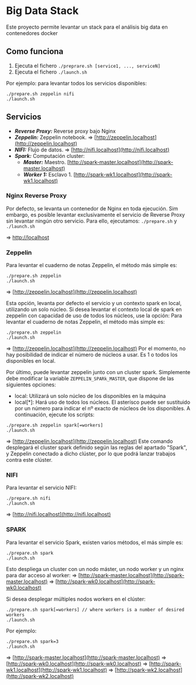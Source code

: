 # Big Data Stack

Este proyecto permite levantar un stack para el análisis big data en contenedores docker

## Como funciona

1. Ejecuta el fichero ```./preprare.sh [service1, ..., serviceN]```
2. Ejecuta el fichero ```./launch.sh```

Por ejemplo: para levantar todos los servicios disponibles:
```
./prepare.sh zeppelin nifi
./launch.sh
```

## Servicios

- __*Reverse Proxy:*__ Reverse proxy bajo Nginx
- __*Zeppelin:*__ Zeppelin notebook. => [http://zeppelin.localhost](http://zeppelin.localhost)
- __*NIFI:*__ Flujo de datos. => [http://nifi.localhost](http://nifi.localhost)
- __*Spark:*__ Computación cluster:
  - __*Master:*__ Maestro. [http://spark-master.localhost](http://spark-master.localhost)
  - __*Worker 1:*__ Esclavo 1. [http://spark-wk1.localhost](http://spark-wk1.localhost)

### Nginx Reverse Proxy

Por defecto, se levanta un contenedor de Nginx en toda ejecución. Sim embargo, es posible levantar exclusivamente el servicio de Reverse Proxy sin levantar ningún otro servicio. 
Para ello, ejecutamos: ```./prepare.sh``` y ```./launch.sh```

=> [http://localhost](http://localhost)

### Zeppelin

Para levantar el cuaderno de notas Zeppelin, el método más simple es:
```
./prepare.sh zeppelin
./launch.sh
```
=> [http://zeppelin.localhost](http://zeppelin.localhost)

Esta opción, levanta por defecto el servicio y un contexto spark en local, utilizando un solo núcleo.
Si desea levantar el contexto local de spark en zeppelin con capacidad de uso de todos los núcleos, use la opción:
Para levantar el cuaderno de notas Zeppelin, el método más simple es:
```
./prepare.sh zeppelin
./launch.sh
```
=> [http://zeppelin.localhost](http://zeppelin.localhost)
Por el momento, no hay posibilidad de indicar el número de núcleos a usar. Es 1 o todos los disponibles en local.

Por último, puede levantar zeppelin junto con un cluster spark. Simplemente debe modificar la variable ```ZEPPELIN_SPARk_MASTER```, que dispone de las siguientes opciones:
- local: Utilizará un solo núcleo de los disponibles en la máquina
- local[*]: Hará uso de todos los núcleos. El asterísco puede ser sustituido por un número para indicar el nº exacto de núcleos de los disponibles.
A continuación, ejecute los scripts:
```
./prepare.sh zeppelin spark[=workers]
./launch.sh
```
=> [http://zeppelin.localhost](http://zeppelin.localhost)
Este comando desplegará el cluster spark definido según las reglas del apartado "Spark", y Zeppelin conectado a dicho clúster, por lo que podrá lanzar trabajos contra este clúster.

### NIFI

Para levantar el servicio NIFI:
```
./prepare.sh nifi
./launch.sh
```
=> [http://nifi.localhost](http://nifi.localhost)

### SPARK

Para levantar el servicio Spark, existen varios métodos, el más simple es:
```
./prepare.sh spark
./launch.sh
```
Esto despliega un cluster con un nodo máster, un nodo worker y un nginx para dar acceso al worker:
=> [http://spark-master.localhost](http://spark-master.localhost)
=> [http://spark-wk0.localhost](http://spark-wk0.localhost)

Si desea desplegar múltiples nodos workers en el clúster:

```
./prepare.sh spark[=workers] // where workers is a number of desired workers
./launch.sh
```
Por ejemplo: 
```
./prepare.sh spark=3
./launch.sh
```
=> [http://spark-master.localhost](http://spark-master.localhost)
=> [http://spark-wk0.localhost](http://spark-wk0.localhost)
=> [http://spark-wk1.localhost](http://spark-wk1.localhost)
=> [http://spark-wk2.localhost](http://spark-wk2.localhost)